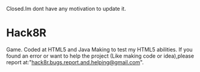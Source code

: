 Closed.Im dont have any motivation to update it.
# Hack8R
Game. Coded at HTML5 and Java
Making to test my HTML5 abilities.
If you found an error or want to help the project
(Like making code or idea),please report at:"hack8r.bugs.report.and.helping@gmail.com".
